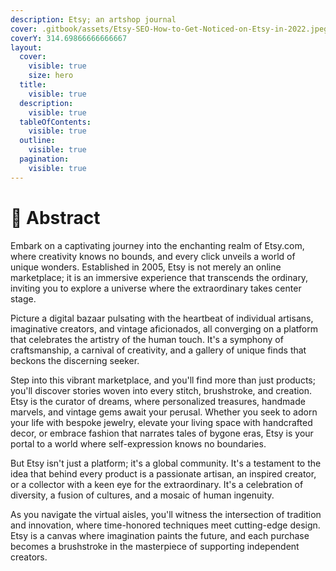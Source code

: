 ```yaml
---
description: Etsy; an artshop journal
cover: .gitbook/assets/Etsy-SEO-How-to-Get-Noticed-on-Etsy-in-2022.jpeg
coverY: 314.69866666666667
layout:
  cover:
    visible: true
    size: hero
  title:
    visible: true
  description:
    visible: true
  tableOfContents:
    visible: true
  outline:
    visible: true
  pagination:
    visible: true
---
```


# 📙 Abstract

Embark on a captivating journey into the enchanting realm of Etsy.com, where creativity knows no bounds, and every click unveils a world of unique wonders. Established in 2005, Etsy is not merely an online marketplace; it is an immersive experience that transcends the ordinary, inviting you to explore a universe where the extraordinary takes center stage.

Picture a digital bazaar pulsating with the heartbeat of individual artisans, imaginative creators, and vintage aficionados, all converging on a platform that celebrates the artistry of the human touch. It's a symphony of craftsmanship, a carnival of creativity, and a gallery of unique finds that beckons the discerning seeker.

Step into this vibrant marketplace, and you'll find more than just products; you'll discover stories woven into every stitch, brushstroke, and creation. Etsy is the curator of dreams, where personalized treasures, handmade marvels, and vintage gems await your perusal. Whether you seek to adorn your life with bespoke jewelry, elevate your living space with handcrafted decor, or embrace fashion that narrates tales of bygone eras, Etsy is your portal to a world where self-expression knows no boundaries.

But Etsy isn't just a platform; it's a global community. It's a testament to the idea that behind every product is a passionate artisan, an inspired creator, or a collector with a keen eye for the extraordinary. It's a celebration of diversity, a fusion of cultures, and a mosaic of human ingenuity.

As you navigate the virtual aisles, you'll witness the intersection of tradition and innovation, where time-honored techniques meet cutting-edge design. Etsy is a canvas where imagination paints the future, and each purchase becomes a brushstroke in the masterpiece of supporting independent creators.

